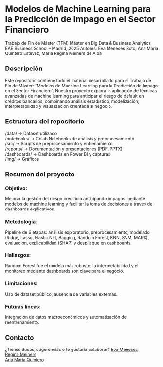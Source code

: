# Modelos de Machine Learning para la Predicción de Impago en el Sector Financiero
Trabajo de Fin de Máster (TFM)
Máster en Big Data & Business Analytics
EAE Business School – Madrid, 2025
Autores: Eva Meneses Soto, Ana María Quintero Estévez, María Regina Meiners de Alba

## Descripción
Este repositorio contiene todo el material desarrollado para el Trabajo de Fin de Máster:
“Modelos de Machine Learning para la Predicción de Impago en el Sector Financiero”.
Nuestro proyecto explora la aplicación de técnicas avanzadas de machine learning para anticipar el riesgo de default en créditos bancarios, combinando análisis estadístico, modelización, interpretabilidad y visualización orientada al negocio.

## Estructura del repositorio
/data/         → Dataset utilizado  
/notebooks/    → Colab Notebooks de análisis y preprocesamiento  
/src/          → Scripts de preprocesamiento y entrenamiento  
/reports/      → Documentación y presentaciones (PDF, PPTX)  
/dashboards/   → Dashboards en Power BI y capturas  
/img/          → Gráficos  

## Resumen del proyecto
### Objetivo: 
Mejorar la gestión del riesgo crediticio anticipando impagos mediante modelos de machine learning y facilitar la toma de decisiones a través de dashboards explicativos.
### Metodología: 
Pipeline de 6 etapas: análisis exploratorio, preprocesamiento, modelado (Ridge, Lasso, Elastic Net, Bagging, Random Forest, KNN, SVM, MARS), evaluación, explicabilidad (SHAP) y despliegue en dashboards.
### Hallazgos: 
Random Forest fue el modelo más robusto; la interpretabilidad y el monitoreo mediante dashboards son clave para el negocio.
### Limitaciones: 
Uso de dataset público, ausencia de variables externas.
### Futuras líneas: 
Integración de datos macroeconómicos y automatización de reentrenamiento.

## Contacto
¿Tienes dudas, sugerencias o te gustaría colaborar?
[Eva Meneses](https://www.linkedin.com/in/evamenesesoto/)  
[Regina Meiners](https://www.linkedin.com/in/regmeiners/)   
[Ana María Quintero](https://www.linkedin.com/in/anamquintero/)  
